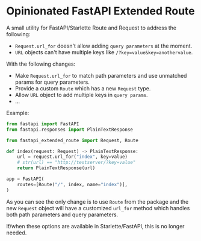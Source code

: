 # Opinionated FastAPI Extended Route

A small utility for FastAPI/Starlette Route and Request to address the following:

- `Request.url_for` doesn't allow adding `query parameters` at the moment.
- `URL` objects can't have multiple keys like `/?key=value&key=anothervalue`.

With the following changes:

- Make `Request.url_for` to match path parameters and use unmatched params for query parameters.
- Provide a custom `Route` which has a new `Request` type.
- Allow `URL` object to add multiple keys in `query params`.
- ...

Example:

```python
from fastapi import FastAPI
from fastapi.responses import PlainTextResponse

from fastapi_extended_route import Request, Route

def index(request: Request) -> PlainTextResponse:
    url = request.url_for("index", key=value)
    # str(url) == "http://testserver/?key=value"
    return PlainTextResponse(url)

app = FastAPI(
    routes=[Route("/", index, name="index")],
)
```

As you can see the only change is to use `Route` from the package and
the new `Request` object will have a customized `url_for` method which
handles both path parameters and query parameters.

If/when these options are available in Starlette/FastAPI, this is no longer needed.
